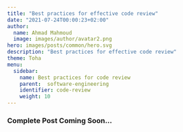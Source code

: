```yaml
---
title: "Best practices for effective code review"
date: "2021-07-24T00:00:23+02:00"
author:
  name: Ahmad Mahmoud
  image: images/author/avatar2.png
hero: images/posts/common/hero.svg
description: "Best practices for effective code review"
theme: Toha
menu:
  sidebar:
    name: Best practices for code review
    parent:  software-engineering
    identifier: code-review
    weight: 10
---
```


### Complete Post Coming Soon...

